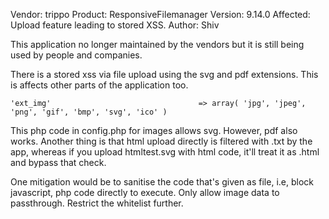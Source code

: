 Vendor: trippo
Product: ResponsiveFilemanager
Version: 9.14.0
Affected: Upload feature leading to stored XSS.
Author: Shiv

This application no longer maintained by the vendors but it is still being used by people and companies.

There is a stored xss via file upload using the svg and pdf extensions. This is affects other parts of the application too. 

```'ext_img'                                 => array( 'jpg', 'jpeg', 'png', 'gif', 'bmp', 'svg', 'ico' )``` 

This php code in config.php for images allows svg. However, pdf also works.
Another thing is that html upload directly is filtered with .txt by the app, whereas if you upload htmltest.svg with html code,
it'll treat it as .html and bypass that check.

One mitigation would be to sanitise the code that's given as file, i.e, block javascript, php code directly to execute. Only allow image data to passthrough.
Restrict the whitelist further. 
